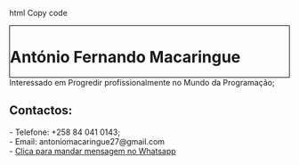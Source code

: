 html
Copy code
<!DOCTYPE html>
<html>
<head>
<style>
.typewriter {
  overflow: hidden;
  border: 1px solid black;
  white-space: nowrap;
}

.typewriter h1 {
  font-size: 24px;
  padding: 10px;
  margin: 0;
}
</style>
</head>
<body>
  <div class="typewriter">
    <h1>António Fernando Macaringue</h1>
  </div>
</body>
</html>
Interessado em Progredir profissionalmente no Mundo da Programação;<br>


<h2><strong>Contactos:</strong></h2>
- Telefone: +258 84 041 0143;<br>
- Email: <link>antoniomacaringue27@gmail.com </link><br>
- <a href="https://wa.me/258840410143"> Clica para mandar mensagem no Whatsapp</a>
